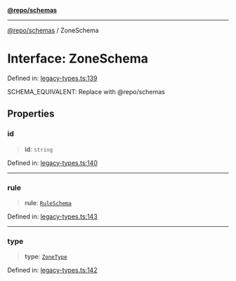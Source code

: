 [**@repo/schemas**](../README.md)

***

[@repo/schemas](../globals.md) / ZoneSchema

# Interface: ZoneSchema

Defined in: [legacy-types.ts:139](https://github.com/alexqguo/drinking-board-game-v3/blob/4601cd1dd31c4765939b300b0a940d609425b657/packages/schemas/src/legacy-types.ts#L139)

SCHEMA_EQUIVALENT: Replace with @repo/schemas

## Properties

### id

> **id**: `string`

Defined in: [legacy-types.ts:140](https://github.com/alexqguo/drinking-board-game-v3/blob/4601cd1dd31c4765939b300b0a940d609425b657/packages/schemas/src/legacy-types.ts#L140)

***

### rule

> **rule**: [`RuleSchema`](../type-aliases/RuleSchema.md)

Defined in: [legacy-types.ts:143](https://github.com/alexqguo/drinking-board-game-v3/blob/4601cd1dd31c4765939b300b0a940d609425b657/packages/schemas/src/legacy-types.ts#L143)

***

### type

> **type**: [`ZoneType`](../enumerations/ZoneType.md)

Defined in: [legacy-types.ts:142](https://github.com/alexqguo/drinking-board-game-v3/blob/4601cd1dd31c4765939b300b0a940d609425b657/packages/schemas/src/legacy-types.ts#L142)
